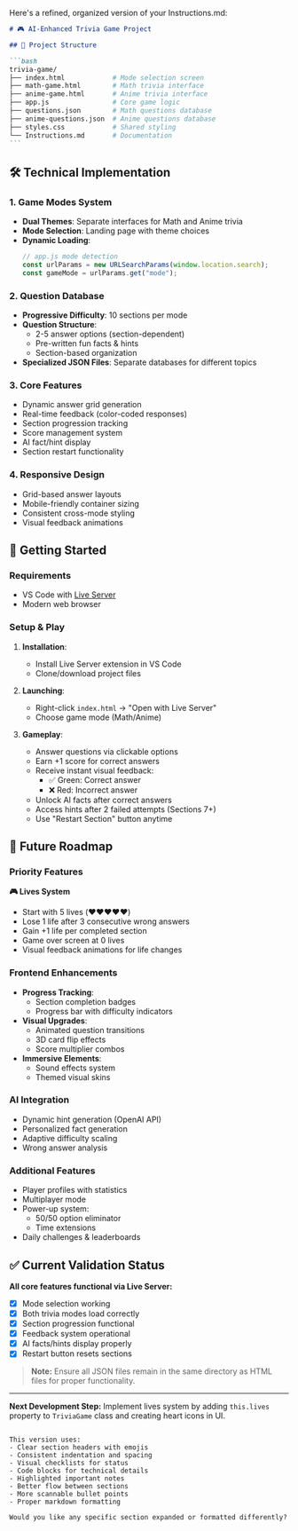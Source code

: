Here's a refined, organized version of your Instructions.md:

````markdown
# 🎮 AI-Enhanced Trivia Game Project

## 📂 Project Structure

```bash
trivia-game/
├── index.html            # Mode selection screen
├── math-game.html        # Math trivia interface
├── anime-game.html       # Anime trivia interface
├── app.js                # Core game logic
├── questions.json        # Math questions database
├── anime-questions.json  # Anime questions database
├── styles.css            # Shared styling
└── Instructions.md       # Documentation
```
````

## 🛠️ Technical Implementation

### 1. Game Modes System

- **Dual Themes**: Separate interfaces for Math and Anime trivia
- **Mode Selection**: Landing page with theme choices
- **Dynamic Loading**:
  ```javascript
  // app.js mode detection
  const urlParams = new URLSearchParams(window.location.search);
  const gameMode = urlParams.get("mode");
  ```

### 2. Question Database

- **Progressive Difficulty**: 10 sections per mode
- **Question Structure**:
  - 2-5 answer options (section-dependent)
  - Pre-written fun facts & hints
  - Section-based organization
- **Specialized JSON Files**: Separate databases for different topics

### 3. Core Features

- Dynamic answer grid generation
- Real-time feedback (color-coded responses)
- Section progression tracking
- Score management system
- AI fact/hint display
- Section restart functionality

### 4. Responsive Design

- Grid-based answer layouts
- Mobile-friendly container sizing
- Consistent cross-mode styling
- Visual feedback animations

## 🚀 Getting Started

### Requirements

- VS Code with [Live Server](https://marketplace.visualstudio.com/items?itemName=ritwickdey.LiveServer)
- Modern web browser

### Setup & Play

1. **Installation**:

   - Install Live Server extension in VS Code
   - Clone/download project files

2. **Launching**:

   - Right-click `index.html` → "Open with Live Server"
   - Choose game mode (Math/Anime)

3. **Gameplay**:
   - Answer questions via clickable options
   - Earn +1 score for correct answers
   - Receive instant visual feedback:
     - ✅ Green: Correct answer
     - ❌ Red: Incorrect answer
   - Unlock AI facts after correct answers
   - Access hints after 2 failed attempts (Sections 7+)
   - Use "Restart Section" button anytime

## 🔮 Future Roadmap

### Priority Features

**🎮 Lives System**

- Start with 5 lives (❤️❤️❤️❤️❤️)
- Lose 1 life after 3 consecutive wrong answers
- Gain +1 life per completed section
- Game over screen at 0 lives
- Visual feedback animations for life changes

### Frontend Enhancements

- **Progress Tracking**:
  - Section completion badges
  - Progress bar with difficulty indicators
- **Visual Upgrades**:
  - Animated question transitions
  - 3D card flip effects
  - Score multiplier combos
- **Immersive Elements**:
  - Sound effects system
  - Themed visual skins

### AI Integration

- Dynamic hint generation (OpenAI API)
- Personalized fact generation
- Adaptive difficulty scaling
- Wrong answer analysis

### Additional Features

- Player profiles with statistics
- Multiplayer mode
- Power-up system:
  - 50/50 option eliminator
  - Time extensions
- Daily challenges & leaderboards

## ✅ Current Validation Status

**All core features functional via Live Server:**

- [x] Mode selection working
- [x] Both trivia modes load correctly
- [x] Section progression functional
- [x] Feedback system operational
- [x] AI facts/hints display properly
- [x] Restart button resets sections

> **Note:** Ensure all JSON files remain in the same directory as HTML files for proper functionality.

---

**Next Development Step:** Implement lives system by adding `this.lives` property to `TriviaGame` class and creating heart icons in UI.

```

This version uses:
- Clear section headers with emojis
- Consistent indentation and spacing
- Visual checklists for status
- Code blocks for technical details
- Highlighted important notes
- Better flow between sections
- More scannable bullet points
- Proper markdown formatting

Would you like any specific section expanded or formatted differently?
```
